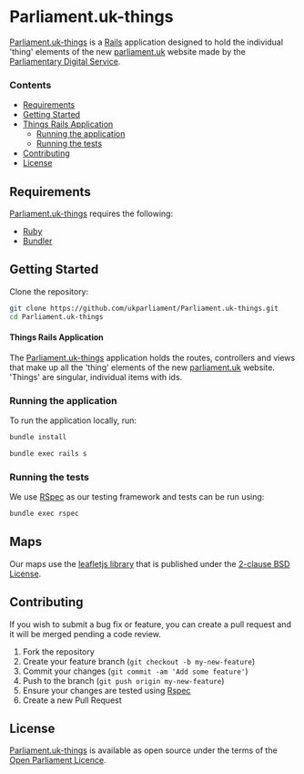 
# Parliament.uk-things
[Parliament.uk-things][parliament.uk-things] is a [Rails][rails] application designed to hold the individual 'thing' elements of the new [parliament.uk][parliament.uk] website made by the [Parliamentary Digital Service][parliamentary-digital-service].

### Contents
- [Requirements](#requirements)
- [Getting Started](#getting-started)
- [Things Rails Application](#parliament-rails-application)
  - [Running the application](#running-the-application)
  - [Running the tests](#running-the-tests)
- [Contributing](#contributing)
- [License](#license)

## Requirements
[Parliament.uk-things][parliament.uk-things] requires the following:
* [Ruby][ruby]
* [Bundler][bundler]


## Getting Started
Clone the repository:
```bash
git clone https://github.com/ukparliament/Parliament.uk-things.git
cd Parliament.uk-things
```

#### Things Rails Application
The [Parliament.uk-things][parliament.uk-things] application holds the routes, controllers and views that make up all the 'thing' elements of the new [parliament.uk][parliament.uk] website. 'Things' are singular, individual items with ids.

### Running the application
To run the application locally, run:
```bash
bundle install

bundle exec rails s
```

### Running the tests
We use [RSpec][rspec] as our testing framework and tests can be run using:
```bash
bundle exec rspec
```

## Maps
Our maps use the [leafletjs library][leafletjs] that is published under the [2-clause BSD License][license-2c-BSD].

## Contributing
If you wish to submit a bug fix or feature, you can create a pull request and it will be merged pending a code review.

1. Fork the repository
2. Create your feature branch (`git checkout -b my-new-feature`)
3. Commit your changes (`git commit -am 'Add some feature'`)
4. Push to the branch (`git push origin my-new-feature`)
5. Ensure your changes are tested using [Rspec][rspec]
6. Create a new Pull Request

## License
[Parliament.uk-things][parliament.uk-things] is available as open source under the terms of the [Open Parliament Licence][info-license].

[parliament.uk-things]:          https://github.com/ukparliament/parliament.uk-things
[parliamentary-digital-service]: https://github.com/ukparliament
[ruby]:                          https://www.ruby-lang.org/en/
[bundler]:                       http://bundler.io/
[rspec]:                         http://rspec.info
[rails]:                         http://rubyonrails.org
[parliament.uk]:                 http://www.parliament.uk/
[leafletjs]:                     http://leafletjs.com/
[license-2c-BSD]:                https://opensource.org/licenses/BSD-2-Clause

[info-license]:   http://www.parliament.uk/site-information/copyright/open-parliament-licence/
[shield-license]: https://img.shields.io/badge/license-Open%20Parliament%20Licence-blue.svg
